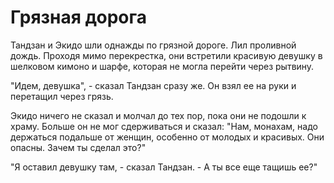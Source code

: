 # Грязная дорога

Тандзан и Экидо шли однажды по грязной дороге. Лил проливной дождь. Проходя мимо перекрестка, они встретили красивую девушку в шелковом кимоно и шарфе, которая не могла перейти через рытвину.

"Идем, девушка", - сказал Тандзан сразу же. Он взял ее на руки и перетащил через грязь.

Экидо ничего не сказал и молчал до тех пор, пока они не подошли к храму. Больше он не мог сдерживаться и сказал: "Нам, монахам, надо держаться подальше от женщин, особенно от молодых и красивых. Они опасны. Зачем ты сделал это?"

"Я оставил девушку там, - сказал Тандзан. - А ты все еще тащишь ее?"
